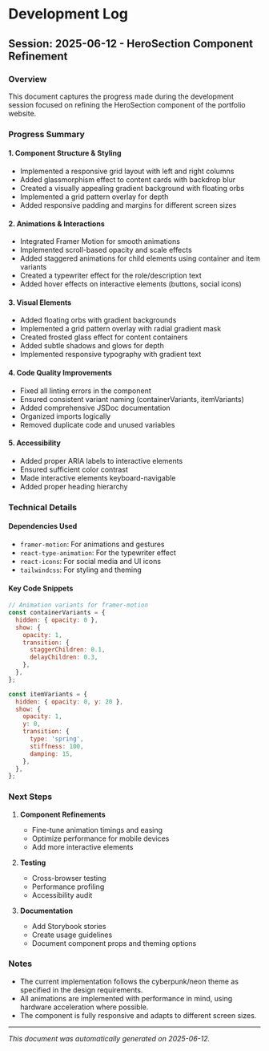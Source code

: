 # Development Log

## Session: 2025-06-12 - HeroSection Component Refinement

### Overview
This document captures the progress made during the development session focused on refining the HeroSection component of the portfolio website.

### Progress Summary

#### 1. Component Structure & Styling
- Implemented a responsive grid layout with left and right columns
- Added glassmorphism effect to content cards with backdrop blur
- Created a visually appealing gradient background with floating orbs
- Implemented a grid pattern overlay for depth
- Added responsive padding and margins for different screen sizes

#### 2. Animations & Interactions
- Integrated Framer Motion for smooth animations
- Implemented scroll-based opacity and scale effects
- Added staggered animations for child elements using container and item variants
- Created a typewriter effect for the role/description text
- Added hover effects on interactive elements (buttons, social icons)

#### 3. Visual Elements
- Added floating orbs with gradient backgrounds
- Implemented a grid pattern overlay with radial gradient mask
- Created frosted glass effect for content containers
- Added subtle shadows and glows for depth
- Implemented responsive typography with gradient text

#### 4. Code Quality Improvements
- Fixed all linting errors in the component
- Ensured consistent variant naming (containerVariants, itemVariants)
- Added comprehensive JSDoc documentation
- Organized imports logically
- Removed duplicate code and unused variables

#### 5. Accessibility
- Added proper ARIA labels to interactive elements
- Ensured sufficient color contrast
- Made interactive elements keyboard-navigable
- Added proper heading hierarchy

### Technical Details

#### Dependencies Used
- `framer-motion`: For animations and gestures
- `react-type-animation`: For the typewriter effect
- `react-icons`: For social media and UI icons
- `tailwindcss`: For styling and theming

#### Key Code Snippets

```jsx
// Animation variants for framer-motion
const containerVariants = {
  hidden: { opacity: 0 },
  show: {
    opacity: 1,
    transition: {
      staggerChildren: 0.1,
      delayChildren: 0.3,
    },
  },
};

const itemVariants = {
  hidden: { opacity: 0, y: 20 },
  show: { 
    opacity: 1, 
    y: 0,
    transition: {
      type: 'spring',
      stiffness: 100,
      damping: 15,
    },
  },
};
```

### Next Steps

1. **Component Refinements**
   - Fine-tune animation timings and easing
   - Optimize performance for mobile devices
   - Add more interactive elements

2. **Testing**
   - Cross-browser testing
   - Performance profiling
   - Accessibility audit

3. **Documentation**
   - Add Storybook stories
   - Create usage guidelines
   - Document component props and theming options

### Notes
- The current implementation follows the cyberpunk/neon theme as specified in the design requirements.
- All animations are implemented with performance in mind, using hardware acceleration where possible.
- The component is fully responsive and adapts to different screen sizes.

---

*This document was automatically generated on 2025-06-12.*
